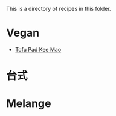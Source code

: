 This is a directory of recipes in this folder.

# Vegan
* [Tofu Pad Kee Mao](tofu-pad-kee-mao.md)

# 台式


# Melange

